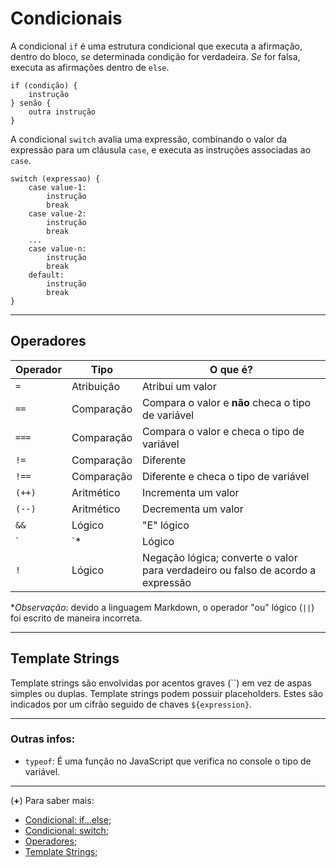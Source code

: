 # Condicionais

A condicional `if`  é uma estrutura condicional que executa a afirmação, dentro do bloco, *se* determinada condição for verdadeira. *Se* for falsa, executa as afirmações dentro de `else`.

```
if (condição) {
    instrução
} senão {
    outra instrução
}
```

A condicional `switch` avalia uma expressão, combinando o valor da expressão para um cláusula `case`, e executa as instruções associadas ao `case`.


```
switch (expressao) {
    case value-1: 
        instrução
        break
    case value-2: 
        instrução
        break
    ...
    case value-n:
        instrução
        break
    default:
        instrução
        break
}
```

-----

## Operadores

Operador | Tipo | O que é?
-----|-----|-----
`=` | Atribuição | Atribui um valor
`==` | Comparação | Compara o valor e **não** checa o tipo de variável
`===` | Comparação | Compara o valor e checa o tipo de variável
`!=`| Comparação | Diferente
`!==` | Comparação | Diferente e checa o tipo de variável
`(++)` | Aritmético | Incrementa um valor
`(--)` | Aritmético | Decrementa um valor
`&&`| Lógico | "E" lógico
`|`* | Lógico | "OU" lógico
`!` |  Lógico | Negação lógica; converte o valor para verdadeiro ou falso de acordo a expressão

**Observação*: devido a linguagem Markdown, o operador "ou" lógico (`||`) foi escrito de maneira incorreta.

-----

## Template Strings
Template strings são envolvidas por acentos graves (``) em vez de aspas simples ou duplas. Template strings podem possuir placeholders. Estes são indicados por um cifrão seguido de chaves `${expression}`.

-----

### Outras infos: 
- ``typeof``: É uma função no JavaScript que verifica no console o tipo de variável.

-----

(**+**) Para saber mais: 
- [Condicional: if...else](https://developer.mozilla.org/pt-BR/docs/Web/JavaScript/Reference/Statements/if...else);
- [Condicional: switch](https://developer.mozilla.org/pt-BR/docs/Web/JavaScript/Reference/Statements/switch);
- [Operadores](https://developer.mo.zilla.org/pt-BR/docs/Web/JavaScript/Guide/Expressions_and_operators); 
- [Template Strings](https://developer.mozilla.org/pt-BR/docs/Web/JavaScript/Reference/template_strings);